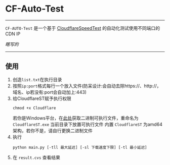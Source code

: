 # CF-Auto-Test
---
`CF-AUTO-Test`
是一个基于 [CloudflareSpeedTest](https://github.com/XIU2/CloudflareSpeedTest) 的自动化测试使用不同端口的 CDN IP

_瞎写的_

---
## 使用
1. 创造`list.txt`在执行目录
2. 按照`ip:port`格式每行一个放入文件(防呆设计:会自动去除https://、http://，域名、ip若没有:port会自动加上:443)
3. 给CloudflareST赋予执行权限
   ```
   chmod +x Cloudflare
   ```
   若你是Windows平台，在[此处](https://github.com/XIU2/CloudflareSpeedTest/releases)获取二进制可执行文件，重命名为 `CloudflareST.exe` 当前目录下放置可执行文件
   内置 `CloudflareST` 为amd64架构，若你不是，请自行更换二进制文件
4. 执行
   ```
   python main.py [-tll 最大延迟] [-sl 下载速度下限] [-tl 最小延迟]
   ```
5. 在 `result.cvs` 查看结果
